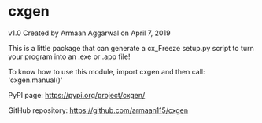 # cxgen
v1.0 Created by Armaan Aggarwal on April 7, 2019

This is a little package that can generate a cx_Freeze setup.py script 
to 
turn your program into an .exe or .app file!



To know how to use this module, import cxgen and then call: 'cxgen.manual()'

PyPI page: https://pypi.org/project/cxgen/

GitHub repository: https://github.com/armaan115/cxgen
